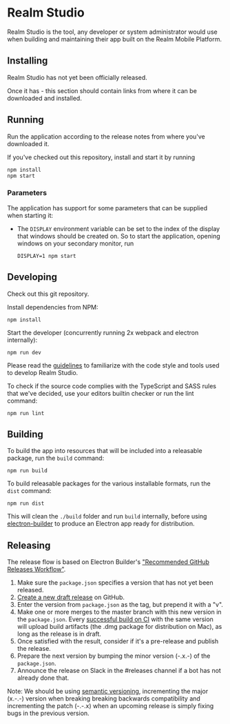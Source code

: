 # Realm Studio

Realm Studio is the tool, any developer or system administrator would use when building and maintaining their app built
on the Realm Mobile Platform.

## Installing

Realm Studio has not yet been officially released.

Once it has - this section should contain links from where it can be downloaded and installed.

## Running

Run the application according to the release notes from where you've downloaded it.

If you've checked out this repository, install and start it by running

    npm install
    npm start

### Parameters

The application has support for some parameters that can be supplied when starting it:

- The `DISPLAY` environment variable can be set to the index of the display that windows should be created on.
  So to start the application, opening windows on your secondary monitor, run

      DISPLAY=1 npm start


## Developing

Check out this git repository.

Install dependencies from NPM:

    npm install

Start the developer (concurrently running 2x webpack and electron internally):

    npm run dev

Please read the [guidelines](./GUIDELINES.md) to familiarize with the code style and tools used to develop Realm Studio.

To check if the source code complies with the TypeScript and SASS rules that we've decided, use your editors builtin
checker or run the lint command:

    npm run lint

## Building

To build the app into resources that will be included into a releasable package, run the `build` command:

    npm run build

To build releasable packages for the various installable formats, run the `dist` command:

    npm run dist

This will clean the `./build` folder and run `build` internally, before using
[electron-builder](https://www.npmjs.com/package/electron-builder) to produce an Electron app ready for distribution.

## Releasing

The release flow is based on Electron Builder's ["Recommended GitHub Releases Workflow"](https://www.electron.build/publishing-artifacts).

1. Make sure the `package.json` specifies a version that has not yet been released.
2. [Create a new draft release](https://github.com/realm/realm-studio/releases/new) on GitHub.
  1. Enter the version from `package.json` as the tag, but prepend it with a "v".
  2. Make one or more merges to the master branch with this new version in the `package.json`. Every [successful build on CI](https://ci.realm.io/blue/organizations/jenkins/realm%2Frealm-studio/activity/) with the same version will upload build artifacts (the .dmg package for distribution on Mac), as long as the release is in draft.
  3. Once satisfied with the result, consider if it's a pre-release and publish the release.
3. Prepare the next version by bumping the minor version (-.x.-) of the `package.json`.
4. Announce the release on Slack in the #releases channel if a bot has not already done that.

Note: We should be using [semantic versioning](http://semver.org/), incrementing the major (x.-.-) version when breaking
breaking backwards compatibility and incrementing the patch (-.-.x) when an upcoming release is simply fixing bugs in the
previous version.
